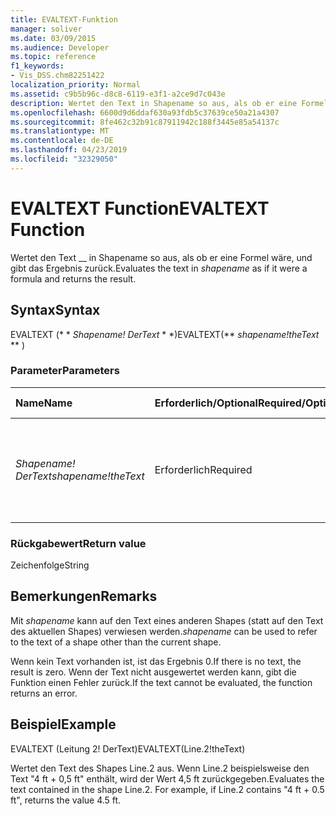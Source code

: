 ```yaml
---
title: EVALTEXT-Funktion
manager: soliver
ms.date: 03/09/2015
ms.audience: Developer
ms.topic: reference
f1_keywords:
- Vis_DSS.chm82251422
localization_priority: Normal
ms.assetid: c9b5b96c-d8c8-6119-e3f1-a2ce9d7c043e
description: Wertet den Text in Shapename so aus, als ob er eine Formel wäre, und gibt das Ergebnis zurück.
ms.openlocfilehash: 6600d9d6ddaf630a93fdb5c37639ce50a21a4307
ms.sourcegitcommit: 8fe462c32b91c87911942c188f3445e85a54137c
ms.translationtype: MT
ms.contentlocale: de-DE
ms.lasthandoff: 04/23/2019
ms.locfileid: "32329050"
---
```

# <a name="evaltext-function"></a><span data-ttu-id="7f6db-103">EVALTEXT Function</span><span class="sxs-lookup"><span data-stu-id="7f6db-103">EVALTEXT Function</span></span>

<span data-ttu-id="7f6db-104">Wertet den Text __ in Shapename so aus, als ob er eine Formel wäre, und gibt das Ergebnis zurück.</span><span class="sxs-lookup"><span data-stu-id="7f6db-104">Evaluates the text in  _shapename_ as if it were a formula and returns the result.</span></span> 
  
## <a name="syntax"></a><span data-ttu-id="7f6db-105">Syntax</span><span class="sxs-lookup"><span data-stu-id="7f6db-105">Syntax</span></span>

<span data-ttu-id="7f6db-106">EVALTEXT (\* \* *Shapename! DerText* \* \*)</span><span class="sxs-lookup"><span data-stu-id="7f6db-106">EVALTEXT(\*\* *shapename!theText* \*\* )</span></span> 
  
### <a name="parameters"></a><span data-ttu-id="7f6db-107">Parameter</span><span class="sxs-lookup"><span data-stu-id="7f6db-107">Parameters</span></span>

|<span data-ttu-id="7f6db-108">**Name**</span><span class="sxs-lookup"><span data-stu-id="7f6db-108">**Name**</span></span>|<span data-ttu-id="7f6db-109">**Erforderlich/Optional**</span><span class="sxs-lookup"><span data-stu-id="7f6db-109">**Required/Optional**</span></span>|<span data-ttu-id="7f6db-110">**Datentyp**</span><span class="sxs-lookup"><span data-stu-id="7f6db-110">**Data Type**</span></span>|<span data-ttu-id="7f6db-111">**Beschreibung**</span><span class="sxs-lookup"><span data-stu-id="7f6db-111">**Description**</span></span>|
|:-----|:-----|:-----|:-----|
| <span data-ttu-id="7f6db-112">_Shapename! DerText_</span><span class="sxs-lookup"><span data-stu-id="7f6db-112">_shapename!theText_</span></span> <br/> |<span data-ttu-id="7f6db-113">Erforderlich</span><span class="sxs-lookup"><span data-stu-id="7f6db-113">Required</span></span>  <br/> |<span data-ttu-id="7f6db-114">**String**</span><span class="sxs-lookup"><span data-stu-id="7f6db-114">**String**</span></span> <br/> |<span data-ttu-id="7f6db-115">Eine Zelle, die bei Änderungen an der Textgestaltung des zugeordneten Shapes ausgelöst wird.</span><span class="sxs-lookup"><span data-stu-id="7f6db-115">A cell that is triggered when the associated shape's text composition changes.</span></span>  <br/> |
   
### <a name="return-value"></a><span data-ttu-id="7f6db-116">Rückgabewert</span><span class="sxs-lookup"><span data-stu-id="7f6db-116">Return value</span></span>

<span data-ttu-id="7f6db-117">Zeichenfolge</span><span class="sxs-lookup"><span data-stu-id="7f6db-117">String</span></span>
  
## <a name="remarks"></a><span data-ttu-id="7f6db-118">Bemerkungen</span><span class="sxs-lookup"><span data-stu-id="7f6db-118">Remarks</span></span>

 <span data-ttu-id="7f6db-119">Mit _shapename_ kann auf den Text eines anderen Shapes (statt auf den Text des aktuellen Shapes) verwiesen werden.</span><span class="sxs-lookup"><span data-stu-id="7f6db-119">_shapename_ can be used to refer to the text of a shape other than the current shape.</span></span> 
  
<span data-ttu-id="7f6db-120">Wenn kein Text vorhanden ist, ist das Ergebnis 0.</span><span class="sxs-lookup"><span data-stu-id="7f6db-120">If there is no text, the result is zero.</span></span> <span data-ttu-id="7f6db-121">Wenn der Text nicht ausgewertet werden kann, gibt die Funktion einen Fehler zurück.</span><span class="sxs-lookup"><span data-stu-id="7f6db-121">If the text cannot be evaluated, the function returns an error.</span></span>
  
## <a name="example"></a><span data-ttu-id="7f6db-122">Beispiel</span><span class="sxs-lookup"><span data-stu-id="7f6db-122">Example</span></span>

<span data-ttu-id="7f6db-123">EVALTEXT (Leitung 2! DerText)</span><span class="sxs-lookup"><span data-stu-id="7f6db-123">EVALTEXT(Line.2!theText)</span></span> 
  
<span data-ttu-id="7f6db-p102">Wertet den Text des Shapes Line.2 aus. Wenn Line.2 beispielsweise den Text "4 ft + 0,5 ft" enthält, wird der Wert 4,5 ft zurückgegeben.</span><span class="sxs-lookup"><span data-stu-id="7f6db-p102">Evaluates the text contained in the shape Line.2. For example, if Line.2 contains "4 ft + 0.5 ft", returns the value 4.5 ft.</span></span> 
  

